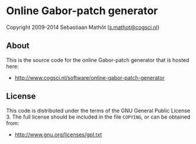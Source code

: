 # Online Gabor-patch generator

Copyright 2009-2014 Sebastiaan Mathôt (s.mathot@cogsci.nl)

## About

This is the source code for the online Gabor-patch generator that is hosted here:

- <http://www.cogsci.nl/software/online-gabor-patch-generator>

## License

This code is distributed under the terms of the GNU General Public License 3. The full license should be included in the file `COPYING`, or can be obtained from:

- <http://www.gnu.org/licenses/gpl.txt>
